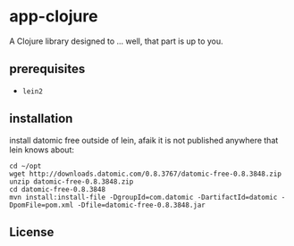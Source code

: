 # app-clojure

A Clojure library designed to ... well, that part is up to you.

## prerequisites

* `lein2`

## installation

install datomic free outside of lein, afaik it is not published anywhere that lein knows about:

    cd ~/opt
    wget http://downloads.datomic.com/0.8.3767/datomic-free-0.8.3848.zip
    unzip datomic-free-0.8.3848.zip
    cd datomic-free-0.8.3848
    mvn install:install-file -DgroupId=com.datomic -DartifactId=datomic -DpomFile=pom.xml -Dfile=datomic-free-0.8.3848.jar



## License
